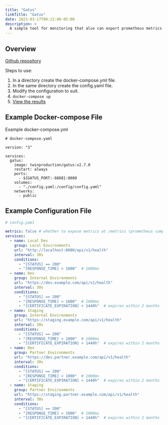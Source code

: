 ```yaml
---
title: "Gatus"
linkTitle: "Gatus"
date: 2023-03-17T00:12:00-05:00
description: >
  A simple tool for monitoring that also can export prometheus metrics.
---
```


## Overview

[Github repository](https://github.com/TwiN/gatus)

Steps to use:

1.  In a directory create the docker-compose.yml file.
1.  In the same directory create the config.yaml file.
1.  Modify the configuration to suit.
1.  `docker-compose up`
1.  [View the results](http://localhost:8888)


## Example Docker-compose File

Example docker-compose.yml

```docker
# docker-compose.yaml

version: "3"

services:
  gatus:
    image: twinproduction/gatus:v2.7.0
    restart: always
    ports:
      - ${GATUS_PORT:-8888}:8080
    volumes:
      - "./config.yaml:/config/config.yaml"
    networks:
      - public
```

## Example Configuration File

```yaml
# config.yaml

metrics: false # whether to expose metrics at /metrics (prometheus compatible)
services:
  - name: Local Dev
    group: Local Environments
    url: "http://localhost:8080/api/v1/health"
    interval: 30s
    conditions:
      - "[STATUS] == 200"
      - "[RESPONSE_TIME] < 1000"  # 1000ms
  - name: Dev
    group: Internal Environments
    url: "https://dev.example.com/api/v1/health"
    interval: 30s
    conditions:
      - "[STATUS] == 200"
      - "[RESPONSE_TIME] < 1000"  # 1000ms
      - "[CERTIFICATE_EXPIRATION] > 1440h"  # expires within 2 months
  - name: Staging
    group: Internal Environments
    url: "https://staging.example.com/api/v1/health"
    interval: 30s
    conditions:
      - "[STATUS] == 200"
      - "[RESPONSE_TIME] < 1000"  # 1000ms
      - "[CERTIFICATE_EXPIRATION] > 1440h"  # expires within 2 months
  - name: Dev
    group: Partner Environments
    url: "https://dev.partner.example.com/api/v1/health"
    interval: 30s
    conditions:
      - "[STATUS] == 200"
      - "[RESPONSE_TIME] < 1000"  # 1000ms
      - "[CERTIFICATE_EXPIRATION] > 1440h"  # expires within 2 months
  - name: Staging
    group: Partner Environments
    url: "https://staging.partner.example.com/api/v1/health"
    interval: 30s
    conditions:
      - "[STATUS] == 200"
      - "[RESPONSE_TIME] < 1000"  # 1000ms
      - "[CERTIFICATE_EXPIRATION] > 1440h"  # expires within 2 months
```

<!-- ## References -->

<!-- Format for online resources: -->
<!-- Author Last Name, First Name. “Title of Work.” Title of Site, Sponsor or -->
<!-- Publisher (include only if different from website title or author), Date of -->
<!-- Publication or Update Date, URL. Accessed Date (only if no date of publication -->
<!-- or update date). -->


